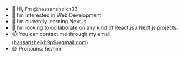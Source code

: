 - 👋 Hi, I’m @hassansheikh33
- 👀 I’m interested in Web Development
- 🌱 I’m currently learning Next.js
- 💞️ I’m looking to collaborate on any kind of React.js / Next.js projects.
- 📫 You can contact me through my email (hassansheikh9p9@gmail.com)
- 😄 Pronouns: he/him

<!---
hassansheikh33/hassansheikh33 is a ✨ special ✨ repository because its `README.md` (this file) appears on your GitHub profile.
You can click the Preview link to take a look at your changes.
--->
